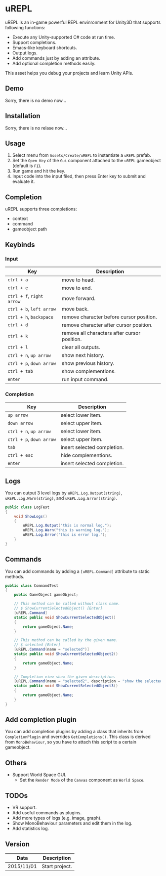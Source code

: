 uREPL
=====

uREPL is an in-game powerful REPL envinronment for Unity3D that supports following functions:

- Execute any Unity-supported C# code at run time.
- Support completions.
- Emacs-like keyboard shortcuts.
- Output logs.
- Add commands just by adding an attribute.
- Add optional completion methods easily.

This asset helps you debug your projects and learn Unity APIs.


Demo
----
Sorry, there is no demo now...


Installation
------------
Sorry, there is no relase now...


Usage
-----
1. Select menu from `Assets/Create/uREPL` to instantiate a `uREPL` prefab.
2. Set the `Open Key` of the `Gui` component attached to the `uREPL` gameobject (default is `F1`).
3. Run game and hit the key.
4. Input code into the input filed, then press Enter key to submit and evaluate it.


Completion
----------
uREPL supports three completions:

- context
- command
- gameobject path


Keybinds
--------

### Input
| Key                       | Description                                  |
| ------------------------- | -------------------------------------------- |
| `ctrl + a`                | move to head.                                |
| `ctrl + e`                | move to end.                                 |
| `ctrl + f`, `right arrow` | move forward.                                |
| `ctrl + b`, `left arrow`  | move back.                                   |
| `ctrl + h`, `backspace`   | remove character before cursor position.     |
| `ctrl + d`                | remove character after cursor position.      |
| `ctrl + k`                | remove all characters after cursor position. |
| `ctrl + l`                | clear all outputs.                           |
| `ctrl + n`, `up arrow`    | show next history.                           |
| `ctrl + p`, `down arrow`  | show previous history.                       |
| `ctrl + tab`              | show complementions.                         |
| `enter`                   | run input command.                           |

### Completion
| Key                       | Description                                  |
| ------------------------- | -------------------------------------------- |
| `up arrow`                | select lower item.                           |
| `down arrow`              | select upper item.                           |
| `ctrl + n`, `up arrow`    | select lower item.                           |
| `ctrl + p`, `down arrow`  | select upper item.                           |
| `tab`                     | insert selected completion.                  |
| `ctrl + esc`              | hide complementions.                         |
| `enter`                   | insert selected completion.                  |


Logs
----
You can output 3 level logs by `uREPL.Log.Output(string)`, `uREPL.Log.Warn(string)`,
and `uREPL.Log.Error(string)`.

```cs
public class LogTest
{
	void ShowLogs()
	{
		uREPL.Log.Output("this is normal log.");
		uREPL.Log.Warn("this is warning log.");
		uREPL.Log.Error("this is error log.");
	}
}
```


Commands
--------
You can add commands by adding a `[uREPL.Command]` attribute to static methods.

```cs
public class CommandTest
{
	public GameObject gameObject;

	// This method can be called without class name.
	// $ ShowCurrentSelectedObject() [Enter]
	[uREPL.Command]
	static public void ShowCurrentSelectedObject()
	{
		return gameObject.Name;
	}

	// This method can be called by the given name.
	// $ selected [Enter]
	[uREPL.Command(name = "selected")]
	static public void ShowCurrentSelectedObject2()
	{
		return gameObject.Name;
	}

	// Completion view show the given description.
	[uREPL.Command(name = "selected2", description = "show the selected gameobject name.")]
	static public void ShowCurrentSelectedObject3()
	{
		return gameObject.Name;
	}
}
```


Add completion plugin
---------------------
You can add completion plugins by adding a class that inherits from `CompletionPlugin` and overrides `GetCompletions()`.
This class is derived from `MonoBehaviour`, so you have to attach this script to a certain gameobject.


Others
-----------
- Support World Space GUI.
  - Set the `Render Mode` of the `Canvas` component as `World Space`.


TODOs
-----
- VR support.
- Add useful commands as plugins.
- Add more types of logs (e.g. image, graph).
- Show MonoBehaviour parameters and edit them in the log.
- Add statistics log.


Version
-------
| Data       |  Description    |
| ---------- | --------------- |
| 2015/11/01 |  Start project. |
